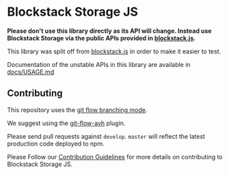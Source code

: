 # Blockstack Storage JS

**Please don't use this library directly as its API will change. Instead use Blockstack Storage via the
public APIs provided in [blockstack.js](https://github.com/blockstack/blockstack.js).**

This library was split off from [blockstack.js](https://github.com/blockstack/blockstack.js)
in order to make it easier to test.

Documentation of the unstable APIs in this library are available in [docs/USAGE.md](docs/USAGE.md)

## Contributing

This repository uses the [git flow branching mode](http://nvie.com/posts/a-successful-git-branching-model/).

We suggest using the [git-flow-avh](https://github.com/petervanderdoes/gitflow-avh) plugin.

Please send pull requests against `develop`. `master` will reflect the latest production
code deployed to npm.

Please Follow our [Contribution Guidelines](CONTRIBUTING.md) for more details on contributing to Blockstack Storage JS.
